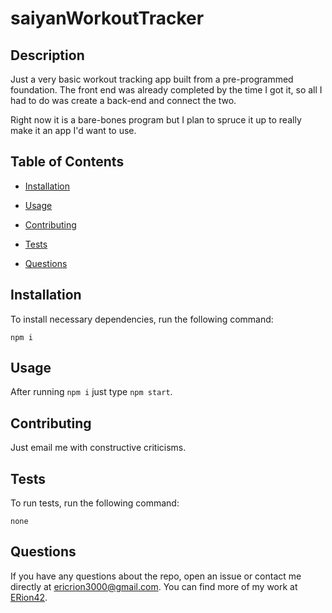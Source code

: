 # saiyanWorkoutTracker


## Description

Just a very basic workout tracking app built from a pre-programmed foundation. The front end was already completed by the time I got it, so all I had to do was create a back-end and connect the two. 

Right now it is a bare-bones program but I plan to spruce it up to really make it an app I'd want to use.

## Table of Contents 

* [Installation](#installation)

* [Usage](#usage)

* [Contributing](#contributing)

* [Tests](#tests)

* [Questions](#questions)

## Installation

To install necessary dependencies, run the following command:

```
npm i
```

## Usage

After running `npm i` just type `npm start`. 


  
## Contributing

Just email me with constructive criticisms.

## Tests

To run tests, run the following command:

```
none
```

## Questions

If you have any questions about the repo, open an issue or contact me directly at ericrion3000@gmail.com. You can find more of my work at [ERion42](https://github.com/ERion42/).

